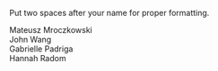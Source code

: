 Put two spaces after your name for proper formatting. 

Mateusz Mroczkowski  
John Wang  
Gabrielle Padriga  
Hannah Radom  